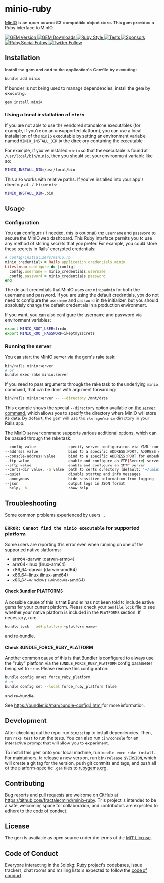 # minio-ruby

[MinIO](https://min.io) is an open-source S3-compatible object store. This gem provides a Ruby interface to MinIO.

<p>
  <a href="https://rubygems.org/gems/minio">
  <img alt="GEM Version" src="https://img.shields.io/gem/v/minio?color=168AFE&include_prereleases&logo=ruby&logoColor=FE1616">
  </a>
  <a href="https://rubygems.org/gems/minio">
    <img alt="GEM Downloads" src="https://img.shields.io/gem/dt/minio?color=168AFE&logo=ruby&logoColor=FE1616">
  </a>
  <a href="https://github.com/testdouble/standard">
    <img alt="Ruby Style" src="https://img.shields.io/badge/style-standard-168AFE?logo=ruby&logoColor=FE1616" />
  </a>
  <a href="https://github.com/fractaledmind/minio-ruby/actions/workflows/main.yml">
    <img alt="Tests" src="https://github.com/fractaledmind/minio-ruby/actions/workflows/main.yml/badge.svg" />
  </a>
  <a href="https://github.com/sponsors/fractaledmind">
    <img alt="Sponsors" src="https://img.shields.io/github/sponsors/fractaledmind?color=eb4aaa&logo=GitHub%20Sponsors" />
  </a>
  <a href="https://ruby.social/@fractaledmind">
    <img alt="Ruby.Social Follow" src="https://img.shields.io/mastodon/follow/109291299520066427?domain=https%3A%2F%2Fruby.social&label=%40fractaledmind&style=social">
  </a>
  <a href="https://twitter.com/fractaledmind">
    <img alt="Twitter Follow" src="https://img.shields.io/twitter/url?label=%40fractaledmind&style=social&url=https%3A%2F%2Ftwitter.com%2Ffractaledmind">
  </a>
</p>

## Installation

Install the gem and add to the application's Gemfile by executing:

```sh
bundle add minio
```

If bundler is not being used to manage dependencies, install the gem by executing:

```sh
gem install minio
```

### Using a local installation of `minio`

If you are not able to use the vendored standalone executables (for example, if you're on an unsupported platform), you can use a local installation of the `minio` executable by setting an environment variable named `MINIO_INSTALL_DIR` to the directory containing the executable.

For example, if you've installed `minio` so that the executable is found at `/usr/local/bin/minio`, then you should set your environment variable like so:

``` sh
MINIO_INSTALL_DIR=/usr/local/bin
```

This also works with relative paths. If you've installed into your app's directory at `./.bin/minio`:

``` sh
MINIO_INSTALL_DIR=.bin
```

## Usage

### Configuration

You can configure (if needed, this is optional) the `username` and `password` to secure the MinIO web dashboard. This Ruby interface permits you to use any method of storing secrets that you prefer. For example, you could store these secrets in Rails' encrypted credentials:

```ruby
# config/initializers/minio.rb
minio_credentials = Rails.application.credentials.minio
Litestream.configure do |config|
  config.username = minio_credentials.username
  config.password = minio_credentials.password
end
```

The default credentials that MinIO uses are `minioadmin` for both the username and password. If you are using the default credentials, you do not need to configure the `username` and `password` in the initializer, but you should absolutely change the default credentials in a production environment.

If you want, you can also configure the username and password via environment variables:

```sh
export MINIO_ROOT_USER=frodo
export MINIO_ROOT_PASSWORD=ikeptmysecrets
```

### Running the server

You can start the MinIO server via the gem's rake task:

```sh
bin/rails minio:server
# or
bundle exec rake minio:server
```

If you need to pass arguments through the rake task to the underlying `minio` command, that can be done with argument forwarding:

```sh
bin/rails minio:server -- --directory /mnt/data
```

This example shows the special `--directory` option available on [the `server` command](https://min.io/docs/minio/linux/reference/minio-server/minio-server.html), which allows you to specify the directory where MinIO will store its data. By default, the gem will use the `storage/minio` directory in your Rails app.

The MinIO `server` command supports various additional options, which can be passed through the rake task:

```sh
--config value               specify server configuration via YAML configuration [$MINIO_CONFIG]
--address value              bind to a specific ADDRESS:PORT, ADDRESS can be an IP or hostname (default: ":9000") [$MINIO_ADDRESS]
--console-address value      bind to a specific ADDRESS:PORT for embedded Console UI, ADDRESS can be an IP or hostname [$MINIO_CONSOLE_ADDRESS]
--ftp value                  enable and configure an FTP(Secure) server
--sftp value                 enable and configure an SFTP server
--certs-dir value, -S value  path to certs directory (default: "~/.minio/certs")
--quiet                      disable startup and info messages
--anonymous                  hide sensitive information from logging
--json                       output logs in JSON format
--help, -h                   show help
```

## Troubleshooting

Some common problems experienced by users ...

### `ERROR: Cannot find the minio executable` for supported platform

Some users are reporting this error even when running on one of the supported native platforms:

* arm64-darwin (darwin-arm64)
* arm64-linux (linux-arm64)
* x86_64-darwin (darwin-amd64)
* x86_64-linux (linux-amd64)
* x86_64-windows (windows-amd64)

#### Check Bundler PLATFORMS

A possible cause of this is that Bundler has not been told to include native gems for your current platform. Please check your `Gemfile.lock` file to see whether your native platform is included in the `PLATFORMS` section. If necessary, run:

``` sh
bundle lock --add-platform <platform-name>
```

and re-bundle.

#### Check BUNDLE_FORCE_RUBY_PLATFORM

Another common cause of this is that Bundler is configured to always use the "ruby" platform via the `BUNDLE_FORCE_RUBY_PLATFORM` config parameter being set to `true`. Please remove this configuration:

``` sh
bundle config unset force_ruby_platform
# or
bundle config set --local force_ruby_platform false
```

and re-bundle.

See https://bundler.io/man/bundle-config.1.html for more information.

## Development

After checking out the repo, run `bin/setup` to install dependencies. Then, run `rake test` to run the tests. You can also run `bin/console` for an interactive prompt that will allow you to experiment.

To install this gem onto your local machine, run `bundle exec rake install`. For maintainers, to release a new version, run `bin/release $VERSION`, which will create a git tag for the version, push git commits and tags, and push all of the platform-specific `.gem` files to [rubygems.org](https://rubygems.org).

## Contributing

Bug reports and pull requests are welcome on GitHub at https://github.com/fractaledmind/minio-ruby. This project is intended to be a safe, welcoming space for collaboration, and contributors are expected to adhere to the [code of conduct](https://github.com/fractaledmind/minio-ruby/blob/main/CODE_OF_CONDUCT.md).

## License

The gem is available as open source under the terms of the [MIT License](https://opensource.org/licenses/MIT).

## Code of Conduct

Everyone interacting in the Sqlpkg::Ruby project's codebases, issue trackers, chat rooms and mailing lists is expected to follow the [code of conduct](https://github.com/fractaledmind/minio-ruby/blob/main/CODE_OF_CONDUCT.md).
